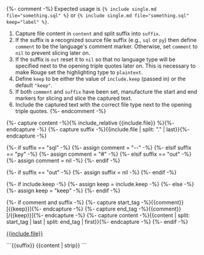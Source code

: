 {%- comment -%}
Expected usage is `{% include single.md file="something.sql" %}`
or `{% include single.md file="something.sql" keep="label" %}`.
1.  Capture file content in `content` and split suffix into `suffix`.
2.  If the suffix is a recognized source file suffix (e.g., `sql` or `py`)
    then define `comment` to be the language's comment marker.
    Otherwise, set `comment` to `nil` to prevent slicing later on.
3.  If the suffix is `out` reset it to `nil` so that no language type
    will be specified next to the opening triple quotes later on.
    This is necessary to make Rouge set the highlighting type to `plaintext`.
4.  Define `keep` to be either the value of `include.keep` (passed in)
    or the default `"keep"`.
5.  If both `comment` and `suffix` have been set,
    manufacture the start and end markers for slicing and slice the captured text.
6.  Include the captured text with the correct file type next to the opening triple quotes.
{%- endcomment -%}

{%- capture content -%}{% include_relative {{include.file}} %}{%- endcapture -%}
{%- capture suffix -%}{{include.file | split: "." | last}}{%- endcapture -%}

{%- if suffix == "sql" -%}
  {%- assign comment = "--" -%}
{%- elsif suffix == "py" -%}
  {%- assign comment = "#" -%}
{%- elsif suffix == "out" -%}
  {%- assign comment = nil -%}
{%- endif -%}

{%- if suffix == "out" -%}
  {%- assign suffix = nil -%}
{%- endif -%}

{%- if include.keep -%}
  {%- assign keep = include.keep -%}
{%- else -%}
  {%- assign keep = "keep" -%}
{%- endif -%}

{%- if comment and suffix -%}
  {%- capture start_tag -%}{{comment}} [{{keep}}]{%- endcapture -%}
  {%- capture end_tag -%}{{comment}} [/{{keep}}]{%- endcapture -%}
  {%- capture content -%}{{content | split: start_tag | last | split: end_tag | first}}{%- endcapture -%}
{%- endif -%}

<p class="inclusion"><a href="{{include.file}}">{{include.file}}</a></p>
```{{suffix}}
{{content | strip}}
```
